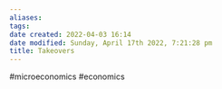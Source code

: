```yaml
---
aliases: 
tags: 
date created: 2022-04-03 16:14
date modified: Sunday, April 17th 2022, 7:21:28 pm
title: Takeovers
---
```


#microeconomics #economics
